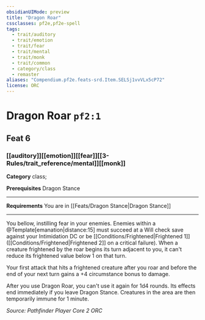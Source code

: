 ```yaml
---
obsidianUIMode: preview
title: "Dragon Roar"
cssclasses: pf2e,pf2e-spell
tags:
  - trait/auditory
  - trait/emotion
  - trait/fear
  - trait/mental
  - trait/monk
  - trait/common
  - category/class
  - remaster
aliases: "Compendium.pf2e.feats-srd.Item.SELSj1vvVLx5cP72"
license: ORC
---
```

# Dragon Roar `pf2:1`
## Feat 6
### [[auditory]][[emotion]][[fear]][[3-Rules/trait_reference/mental]][[monk]]

**Category** class; 



**Prerequisites** Dragon Stance
* * *
**Requirements** You are in [[Feats/Dragon Stance|Dragon Stance]]

* * *

You bellow, instilling fear in your enemies. Enemies within a @Template\[emanation|distance:15\] must succeed at a Will check save against your Intimidation DC or be [[Conditions/Frightened|Frightened 1]] ([[Conditions/Frightened|Frightened 2]] on a critical failure). When a creature frightened by the roar begins its turn adjacent to you, it can't reduce its frightened value below 1 on that turn.

Your first attack that hits a frightened creature after you roar and before the end of your next turn gains a +4 circumstance bonus to damage.

After you use Dragon Roar, you can't use it again for 1d4 rounds. Its effects end immediately if you leave Dragon Stance. Creatures in the area are then temporarily immune for 1 minute.

*Source: Pathfinder Player Core 2*
*ORC*